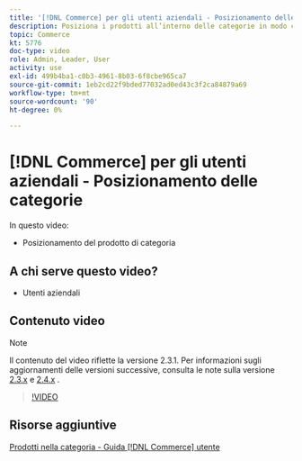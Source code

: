 ```yaml
---
title: '[!DNL Commerce] per gli utenti aziendali - Posizionamento delle categorie'
description: Posiziona i prodotti all’interno delle categorie in modo che i clienti vedano i prodotti nella parte superiore che desideri che visualizzino.
topic: Commerce
kt: 5776
doc-type: video
role: Admin, Leader, User
activity: use
exl-id: 499b4ba1-c0b3-4961-8b03-6f8cbe965ca7
source-git-commit: 1eb2cd22f9bded77032ad0ed43c3f2ca84879a69
workflow-type: tm+mt
source-wordcount: '90'
ht-degree: 0%

---
```


# [!DNL Commerce] per gli utenti aziendali - Posizionamento delle categorie

In questo video:

- Posizionamento del prodotto di categoria

## A chi serve questo video?

- Utenti aziendali

## Contenuto video

>[!NOTE]
>
>Il contenuto del video riflette la versione 2.3.1. Per informazioni sugli aggiornamenti delle versioni successive, consulta le note sulla versione [ 2.3.x](https://devdocs.magento.com/guides/v2.3/release-notes/bk-release-notes.html) e [2.4.x](https://devdocs.magento.com/guides/v2.4/release-notes/bk-release-notes.html) .

>[!VIDEO](https://video.tv.adobe.com/v/36187?quality=12&learn=on)

## Risorse aggiuntive

[Prodotti nella categoria - Guida  [!DNL Commerce] utente](https://docs.magento.com/user-guide/catalog/categories-category-products.html)
